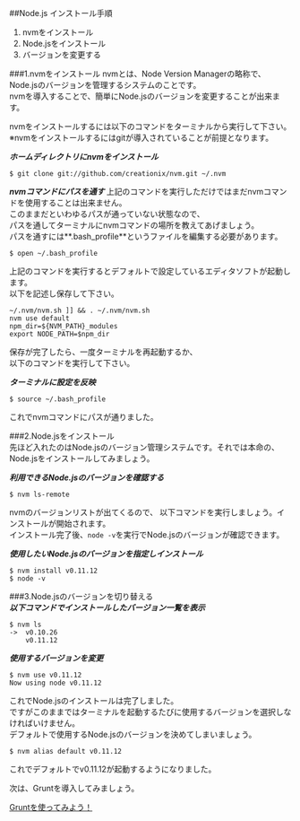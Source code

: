 ##Node.js インストール手順
  1. nvmをインストール
  1. Node.jsをインストール
  1. バージョンを変更する

###1.nvmをインストール
nvmとは、Node Version Managerの略称で、Node.jsのバージョンを管理するシステムのことです。  
nvmを導入することで、簡単にNode.jsのバージョンを変更することが出来ます。

nvmをインストールするには以下のコマンドをターミナルから実行して下さい。  
※nvmをインストールするにはgitが導入されていることが前提となります。  

***ホームディレクトリにnvmをインストール***  
```
$ git clone git://github.com/creationix/nvm.git ~/.nvm
```  

***nvmコマンドにパスを通す***
上記のコマンドを実行しただけではまだnvmコマンドを使用することは出来ません。  
このままだといわゆるパスが通っていない状態なので、  
パスを通してターミナルにnvmコマンドの場所を教えてあげましょう。  
パスを通すには**.bash_profile**というファイルを編集する必要があります。
  
```
$ open ~/.bash_profile
```

上記のコマンドを実行するとデフォルトで設定しているエディタソフトが起動します。  
以下を記述し保存して下さい。

```
~/.nvm/nvm.sh ]] && . ~/.nvm/nvm.sh
nvm use default
npm_dir=${NVM_PATH}_modules
export NODE_PATH=$npm_dir
```

保存が完了したら、一度ターミナルを再起動するか、  
以下のコマンドを実行して下さい。

***ターミナルに設定を反映***
```
$ source ~/.bash_profile
```

これでnvmコマンドにパスが通りました。 

###2.Node.jsをインストール  
先ほど入れたのはNode.jsのバージョン管理システムです。それでは本命の、Node.jsをインストールしてみましょう。  

***利用できるNode.jsのバージョンを確認する***
```
$ nvm ls-remote
```

nvmのバージョンリストが出てくるので、
以下コマンドを実行しましょう。インストールが開始されます。  
インストール完了後、```node -v```を実行でNode.jsのバージョンが確認できます。

***使用したいNode.jsのバージョンを指定しインストール*** 
```
$ nvm install v0.11.12
$ node -v
```

###3.Node.jsのバージョンを切り替える  
***以下コマンドでインストールしたバージョン一覧を表示***
```
$ nvm ls
->  v0.10.26
    v0.11.12
```

***使用するバージョンを変更***
```
$ nvm use v0.11.12
Now using node v0.11.12
```  

これでNode.jsのインストールは完了しました。  
ですがこのままではターミナルを起動するたびに使用するバージョンを選択しなければいけません。  
デフォルトで使用するNode.jsのバージョンを決めてしまいましょう。  

```
$ nvm alias default v0.11.12
```  
これでデフォルトでv0.11.12が起動するようになりました。  

次は、Gruntを導入してみましょう。  

[Gruntを使ってみよう！](https://github.com/kaiji0811/studying_grunt/wiki/Grunt%E3%82%92%E4%BD%BF%E3%81%A3%E3%81%A6%E3%81%BF%E3%82%88%E3%81%86%EF%BC%81)
